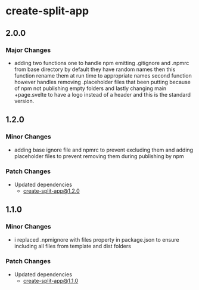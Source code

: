 # create-split-app

## 2.0.0

### Major Changes

- adding two functions one to handle npm emitting .gitignore and .npmrc from base directory by default they have random names then this function rename them at run time to appropriate names second function however handles removing .placeholder files that been putting because of npm not publishing empty folders and lastly changing main +page.svelte to have a logo instead of a header and this is the standard version.

## 1.2.0

### Minor Changes

- adding base ignore file and npmrc to prevent excluding them and adding placeholder files to prevent removing them during publishing by npm

### Patch Changes

- Updated dependencies
  - create-split-app@1.2.0

## 1.1.0

### Minor Changes

- i replaced .npmignore with files property in package.json to ensure including all files from template and dist folders

### Patch Changes

- Updated dependencies
  - create-split-app@1.1.0
